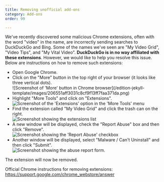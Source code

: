 ```yaml
---
title: Removing unofficial add-ons
category: Add-ons
order: 99

---
```

We've recently discovered some malicious Chrome extensions, often with the word "video" in the name, are incorrectly sending searches to DuckDuckGo and Bing. Some of the names we've seen are "My Video Grid", "Video Tips", and "My Vital Video". **DuckDuckGo is in no way affiliated with these extensions**. However, we would like to help you resolve this issue. Below are instructions on how to remove such extensions:

* Open Google Chrome.
* Click on the "More" button in the top right of your browser (it looks like three vertical dots).  
  !\[Screenshot of 'More' button in Chrome browser\](/edition-jekyll-template/images/206551aff3031c8cf9f13ff7faa371da.png)
* Highlight "More Tools" and click on "Extensions".  
  <img alt="Screenshot of the 'Extensions' option in the 'More Tools' menu" src="/edition-jekyll-template/images/bbd144b87e15f3d3c73cff6e80111db7.png">
* Find the extension called "My Video Grid" and click the trash can on the right.  
  <img alt="Screenshot showing the extensions list" src="/edition-jekyll-template/images/fe52f1f957b13e62863e9a35751c710e.png">
* A new window will be displayed, check the "Report Abuse" box and then click "Remove".  
  <img alt="Screenshot showing the 'Report Abuse' checkbox" src="/edition-jekyll-template/images/9e9e45402c08135c09bfb54984b9f33f.png">
* Another window will be displayed, select "Malware / Can't Uninstall" and then click "Submit".  
  <img alt="Screenshot showing the abuse report form." src="/edition-jekyll-template/images/05562b93d03e75e9519af09faea2c02b.png">

The extension will now be removed.

Official Chrome instructions for removing extensions: https://support.google.com/chrome_webstore/answer